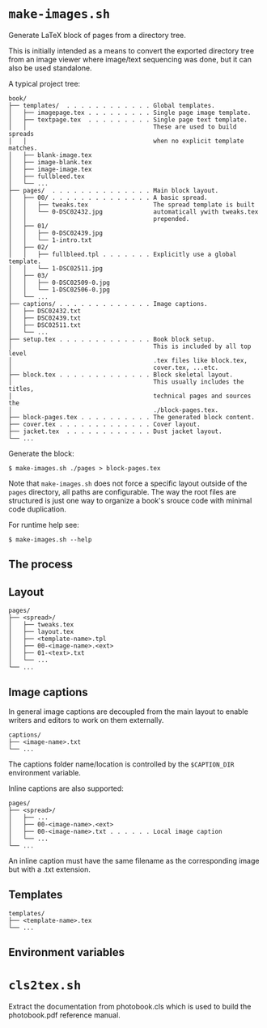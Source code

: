 
`make-images.sh`
================

Generate LaTeX block of pages from a directory tree.

This is initially intended as a means to convert the exported directory 
tree from an image viewer where image/text sequencing was done, but it 
can also be used standalone.

A typical project tree:
```
book/
├── templates/  . . . . . . . . . . . . Global templates.
│   ├── imagepage.tex . . . . . . . . . Single page image template.
│   ├── textpage.tex  . . . . . . . . . Single page text template.
│   │                                   These are used to build spreads 
│   │                                   when no explicit template matches.
│   ├── blank-image.tex
│   ├── image-blank.tex
│   ├── image-image.tex
│   ├── fullbleed.tex
│   └── ...
├── pages/  . . . . . . . . . . . . . . Main block layout.
│   ├── 00/ . . . . . . . . . . . . . . A basic spread.
│   │   ├── tweaks.tex                  The spread template is built
│   │   └── 0-DSC02432.jpg              automaticall ywith tweaks.tex
│   │                                   prepended.
│   ├── 01/
│   │   ├── 0-DSC02439.jpg
│   │   └── 1-intro.txt
│   ├── 02/
│   │   ├── fullbleed.tpl . . . . . . . Explicitly use a global template.
│   │   └── 1-DSC02511.jpg
│   ├── 03/
│   │   ├── 0-DSC02509-0.jpg
│   │   └── 1-DSC02506-0.jpg
│   └── ...
├── captions/ . . . . . . . . . . . . . Image captions.
│   ├── DSC02432.txt
│   ├── DSC02439.txt
│   ├── DSC02511.txt
│   └── ...
├── setup.tex . . . . . . . . . . . . . Book block setup.
│                                       This is included by all top level
│                                       .tex files like block.tex, 
│                                       cover.tex, ...etc.
├── block.tex . . . . . . . . . . . . . Block skeletal layout.
│                                       This usually includes the titles, 
│                                       technical pages and sources the
│                                       ./block-pages.tex.
├── block-pages.tex . . . . . . . . . . The generated block content.
├── cover.tex . . . . . . . . . . . . . Cover layout.
├── jacket.tex  . . . . . . . . . . . . Dust jacket layout.
└── ...
```

Generate the block:
```shell
$ make-images.sh ./pages > block-pages.tex
```

Note that `make-images.sh` does not force a specific layout outside of the `pages`
directory, all paths are configurable. The way the root files are structured is 
just one way to organize a book's srouce code with minimal code duplication.


For runtime help see:
```shell
$ make-images.sh --help
```


The process
-----------


Layout
------

```
pages/
├── <spread>/
│   ├── tweaks.tex
│   ├── layout.tex
│   ├── <template-name>.tpl
│   ├── 00-<image-name>.<ext>
│   ├── 01-<text>.txt
│   └── ...
└── ...
```


Image captions
--------------

In general image captions are decoupled from the main layout to enable
writers and editors to work on them externally.
```
captions/
├── <image-name>.txt
└── ...
```

The captions folder name/location is controlled by the `$CAPTION_DIR` 
environment variable.


Inline captions are also supported:
```
pages/
├── <spread>/
│   ├── ...
│   ├── 00-<image-name>.<ext>
│   ├── 00-<image-name>.txt . . . . . . Local image caption
│   └── ...
└── ...
```
An inline caption must have the same filename as the corresponding image
but with a .txt extension.


Templates
---------

```
templates/
├── <template-name>.tex
└── ...
```


Environment variables
---------------------




`cls2tex.sh`
============

Extract the documentation from photobook.cls which is used to build the 
photobook.pdf reference manual.



